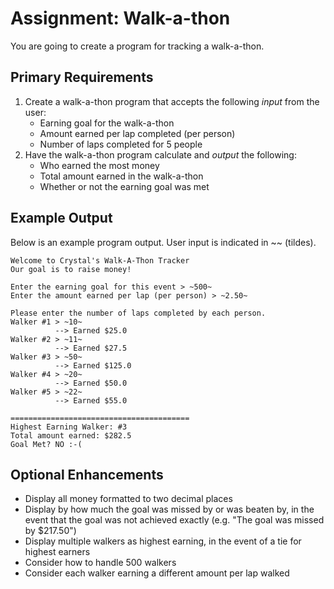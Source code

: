 # Assignment: Walk-a-thon
You are going to create a program for tracking a walk-a-thon.

## Primary Requirements
1. Create a walk-a-thon program that accepts the following _input_ from the user:
    - Earning goal for the walk-a-thon
    - Amount earned per lap completed (per person)
    - Number of laps completed for 5 people
2. Have the walk-a-thon program calculate and _output_ the following:
    - Who earned the most money
    - Total amount earned in the walk-a-thon
    - Whether or not the earning goal was met

## Example Output
Below is an example program output. User input is indicated in ~~ (tildes).

```
Welcome to Crystal's Walk-A-Thon Tracker
Our goal is to raise money!

Enter the earning goal for this event > ~500~
Enter the amount earned per lap (per person) > ~2.50~

Please enter the number of laps completed by each person.
Walker #1 > ~10~
          --> Earned $25.0
Walker #2 > ~11~
          --> Earned $27.5
Walker #3 > ~50~
          --> Earned $125.0
Walker #4 > ~20~
          --> Earned $50.0
Walker #5 > ~22~
          --> Earned $55.0

========================================
Highest Earning Walker: #3
Total amount earned: $282.5
Goal Met? NO :-(
```

## Optional Enhancements
- Display all money formatted to two decimal places
- Display by how much the goal was missed by or was beaten by, in the event that the goal was not achieved exactly (e.g. "The goal was missed by $217.50")
- Display multiple walkers as highest earning, in the event of a tie for highest earners
- Consider how to handle 500 walkers
- Consider each walker earning a different amount per lap walked
